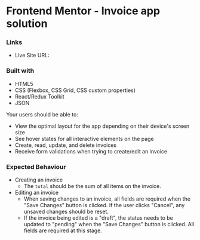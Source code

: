 # Frontend Mentor - Invoice app solution

### Links

- Live Site URL:

### Built with

- HTML5
- CSS (Flexbox, CSS Grid, CSS custom properties)
- React/Redux Toolkit
- JSON

Your users should be able to:

- View the optimal layout for the app depending on their device's screen size
- See hover states for all interactive elements on the page
- Create, read, update, and delete invoices
- Receive form validations when trying to create/edit an invoice
  <!-- - Save draft invoices, and mark pending invoices as paid -->
  <!-- - Filter invoices by status (draft/pending/paid) -->
  <!-- - Toggle light and dark mode -->
  <!-- - **Bonus**: Keep track of any changes, even after refreshing the browser (`localStorage` could be used for this if you're not building out a full-stack app) -->

### Expected Behaviour

- Creating an invoice
  <!-- - When creating a new invoice, an ID needs to be created. Each ID should be 2 random uppercased letters followed by 4 random numbers. -->
  <!-- - Invoices can be created either as drafts or as pending. Clicking "Save as Draft" should allow the user to leave any form field blank, but should create an ID if one doesn't exist and set the status to "draft". Clicking "Save & Send" should require all forms fields to be filled in, and should set the status to "pending". -->
  <!-- - Changing the Payments Terms field should set the `paymentDue` property based on the `createdAt` date plus the numbers of days set for the payment terms. -->
  - The `total` should be the sum of all items on the invoice.
- Editing an invoice
  - When saving changes to an invoice, all fields are required when the "Save Changes" button is clicked. If the user clicks "Cancel", any unsaved changes should be reset.
  - If the invoice being edited is a "draft", the status needs to be updated to "pending" when the "Save Changes" button is clicked. All fields are required at this stage.
    <!-- - Users should be able to mark invoices as paid by clicking the "Mark as Paid" button. This should change the invoice's status to "paid". -->
    <!-- - Users should receive a confirmation modal when trying to delete invoices. -->
    <!-- - Feel free not to add custom styling for the date and dropdown form fields. The designs for those fields are optional extras and are mostly for illustration purposes. -->
